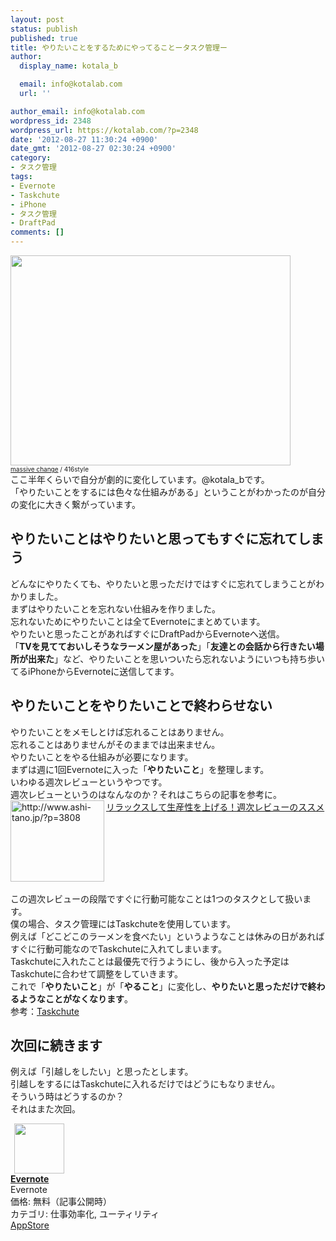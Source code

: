 ```yaml
---
layout: post
status: publish
published: true
title: やりたいことをするためにやってることータスク管理ー
author:
  display_name: kotala_b

  email: info@kotalab.com
  url: ''

author_email: info@kotalab.com
wordpress_id: 2348
wordpress_url: https://kotalab.com/?p=2348
date: '2012-08-27 11:30:24 +0900'
date_gmt: '2012-08-27 02:30:24 +0900'
category:
- タスク管理
tags:
- Evernote
- Taskchute
- iPhone
- タスク管理
- DraftPad
comments: []
---
```

<p><a href="https://kotalab.com/wp-content/uploads/yaritai_120827.jpg" target="_blank"><img src="https://kotalab.com/wp-content/uploads/yaritai_120827.jpg" alt="" title="yaritai_120827" width="448" height="336" class="alignnone size-full wp-image-2354" /></a><br />
<span style="font-size:10px;"><a href="http://www.flickr.com/photos/sookie/31219031/" target="_blank">massive change</a> / 416style</span><br />
ここ半年くらいで自分が劇的に変化しています。@kotala_bです。<br />
「やりたいことをするには色々な仕組みがある」ということがわかったのが自分の変化に大きく繋がっています。<br />
<!--more--></p>
<h2>やりたいことはやりたいと思ってもすぐに忘れてしまう</h2>
<p>どんなにやりたくても、やりたいと思っただけではすぐに忘れてしまうことがわかりました。<br />
まずはやりたいことを忘れない仕組みを作りました。<br />
忘れないためにやりたいことは全てEvernoteにまとめています。<br />
やりたいと思ったことがあればすぐにDraftPadからEvernoteへ送信。<br />
「<strong>TVを見てておいしそうなラーメン屋があった</strong>」「<strong>友達との会話から行きたい場所が出来た</strong>」など、やりたいことを思いついたら忘れないようにいつも持ち歩いてるiPhoneからEvernoteに送信してます。</p>
<h2>やりたいことをやりたいことで終わらせない</h2>
<p>やりたいことをメモしとけば忘れることはありません。<br />
忘れることはありませんがそのままでは出来ません。<br />
やりたいことをやる仕組みが必要になります。<br />
まずは週に1回Evernoteに入った「<strong>やりたいこと</strong>」を整理します。<br />
いわゆる週次レビューというやつです。<br />
週次レビューというのはなんなのか？それはこちらの記事を参考に。<br />
<a href="http://www.ashi-tano.jp/?p=3808" target="_blank"><img src="http://capture.heartrails.com/150x130?http://www.ashi-tano.jp/?p=3808" alt="http://www.ashi-tano.jp/?p=3808" width="150" height="130" align="left" /></a><a href="http://www.ashi-tano.jp/?p=3808" target="_blank">リラックスして生産性を上げる！週次レビューのススメ</a><br style="clear:both;" /><br />
この週次レビューの段階ですぐに行動可能なことは1つのタスクとして扱います。<br />
僕の場合、タスク管理にはTaskchuteを使用しています。<br />
例えば「どこどこのラーメンを食べたい」というようなことは休みの日があればすぐに行動可能なのでTaskchuteに入れてしまいます。<br />
Taskchuteに入れたことは最優先で行うようにし、後から入った予定はTaskchuteに合わせて調整をしていきます。<br />
これで「<strong>やりたいこと</strong>」が「<strong>やること</strong>」に変化し、<strong>やりたいと思っただけで終わるようなことがなくなります</strong>。<br />
参考：<a href="https://55auto.biz/cyblog/touroku/taskchute2c.htm" title="Taskchute" target="_blank">Taskchute</a></p>
<h2>次回に続きます</h2>
<p>例えば「引越しをしたい」と思ったとします。<br />
引越しをするにはTaskchuteに入れるだけではどうにもなりません。<br />
そういう時はどうするのか？<br />
それはまた次回。</p>
<div class="applink">
<div class="applinkimg"><a href="https://itunes.apple.com/jp/app/evernote/id281796108?mt=8&uo=4&at=10l4yU" rel="nofollow" target="_blank"><img hspace="6" src="http://a1527.phobos.apple.com/us/r30/Purple/v4/d6/af/ec/d6afec25-4d92-7b99-833b-14727820b3af/mzl.fwrhqtje.png" width="80" /></a></div>
<div class="applinktext">
<div class="applinktitle"><strong><a href="https://itunes.apple.com/jp/app/evernote/id281796108?mt=8&uo=4&at=10l4yU" rel="nofollow" target="_blank">Evernote</a></strong></div>
<div class="applinkinfo">Evernote</div>
<div class="applinkinfo">価格: 無料（記事公開時）</div>
<div class="applinkinfo">カテゴリ: 仕事効率化, ユーティリティ</div>
</div>
<div class="clear"></div>
<div class="appstorelink"><a href="https://itunes.apple.com/jp/app/evernote/id281796108?mt=8&uo=4&at=10l4yU" rel="nofollow" target="_blank">AppStore</a></div>
</div>
